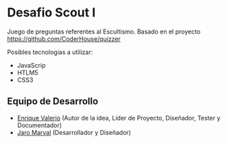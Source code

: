 Desafio Scout I
===

Juego de preguntas referentes al Escultismo.
Basado en el proyecto https://github.com/CoderHouse/quizzer

Posibles tecnologias a utilizar:
* JavaScrip
* HTLM5
* CSS3

## Equipo de Desarrollo
* [Enrique Valerio](comisionado.falcon@gmail.com) (Autor de la idea, Líder de Proyecto, Diseñador, Tester y Documentador)
* [Jaro Marval](jampgold@gmail.com) (Desarrollador y Diseñador)